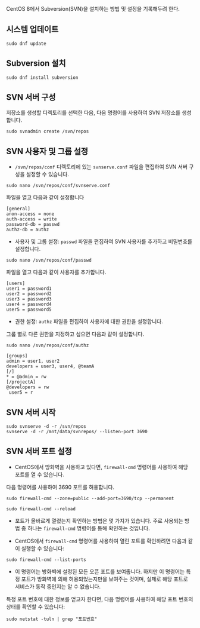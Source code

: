 CentOS 8에서 Subversion(SVN)을 설치하는 방법 및 설정을 기록해두려 한다.

## 시스템 업데이트

```
sudo dnf update
```

## Subversion 설치

```
sudo dnf install subversion
```

## SVN 서버 구성

저장소를 생성할 디렉토리를 선택한 다음, 다음 명령어를 사용하여 SVN 저장소를 생성합니다.

```
sudo svnadmin create /svn/repos
```

## SVN 사용자 및 그룹 설정

- `/svn/repos/conf` 디렉토리에 있는 `svnserve.conf` 파일을 편집하여 SVN 서버 구성을 설정할 수 있습니다.

<!-- -->

```
sudo nano /svn/repos/conf/svnserve.conf
```

파일을 열고 다음과 같이 설정합니다

```
[general]
anon-access = none
auth-access = write
password-db = passwd
authz-db = authz
```

- 사용자 및 그룹 설정: `passwd` 파일을 편집하여 SVN 사용자를 추가하고 비밀번호를 설정합니다.

<!-- -->

```
sudo nano /svn/repos/conf/passwd
```

파일을 열고 다음과 같이 사용자를 추가합니다.

```
[users] 
user1 = password1 
user2 = password2 
user3 = password3 
user4 = password4 
user5 = password5
```

- 권한 설정: `authz` 파일을 편집하여 사용자에 대한 권한을 설정합니다.

<!-- -->

그룹 별로 다른 권한을 지정하고 싶으면 다음과 같이 설정합니다.

```
sudo nano /svn/repos/conf/authz
```

```
[groups] 
admin = user1, user2 
developers = user3, user4, @teamA 
[/] 
* = @admin = rw 
[/projectA] 
@developers = rw
 user5 = r
```

## SVN 서버 시작

```
sudo svnserve -d -r /svn/repos
svnserve -d -r /mnt/data/svnrepos/ --listen-port 3690
```

## SVN 서버 포트 설정

- CentOS에서 방화벽을 사용하고 있다면, `firewall-cmd` 명령어를 사용하여 해당 포트를 열 수 있습니다.

<!-- -->

다음 명령어를 사용하여 3690 포트를 허용합니다.

```
sudo firewall-cmd --zone=public --add-port=3690/tcp --permanent

sudo firewall-cmd --reload
```

- 포트가 올바르게 열렸는지 확인하는 방법은 몇 가지가 있습니다. 주로 사용되는 방법 중 하나는 `firewall-cmd` 명령어를 통해 확인하는 것입니다.

- CentOS에서 `firewall-cmd` 명령어를 사용하여 열린 포트를 확인하려면 다음과 같이 실행할 수 있습니다:


<!-- -->

```
sudo firewall-cmd --list-ports
```

- 이 명령어는 방화벽에 설정된 모든 오픈 포트를 보여줍니다. 하지만 이 명령어는 특정 포트가 방화벽에 의해 허용되었는지만을 보여주는 것이며, 실제로 해당 포트로 서비스가 동작 중인지는 알 수 없습니다.

<!-- -->

특정 포트 번호에 대한 정보를 얻고자 한다면, 다음 명령어를 사용하여 해당 포트 번호의 상태를 확인할 수 있습니다:

```
sudo netstat -tuln | grep "포트번호"
```